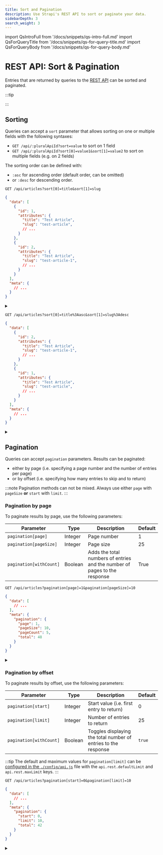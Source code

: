```yaml
---
title: Sort and Pagination
description: Use Strapi's REST API to sort or paginate your data.
sidebarDepth: 3
search_weight: 3
---
```


import QsIntroFull from '/docs/snippets/qs-intro-full.md'
import QsForQueryTitle from '/docs/snippets/qs-for-query-title.md'
import QsForQueryBody from '/docs/snippets/qs-for-query-body.md'

# REST API: Sort & Pagination

Entries that are returned by queries to the [REST API](/dev-docs/api/rest) can be sorted and paginated.

:::tip

<QsIntroFull />

:::

## Sorting

Queries can accept a `sort` parameter that allows sorting on one or multiple fields with the following syntaxes:

- `GET /api/:pluralApiId?sort=value` to sort on 1 field
- `GET /api/:pluralApiId?sort[0]=value1&sort[1]=value2` to sort on multiple fields (e.g. on 2 fields)

The sorting order can be defined with:

- `:asc` for ascending order (default order, can be omitted)
- or `:desc` for descending order.

<ApiCall>
<Request title="Example request: Sort using 2 fields">

`GET /api/articles?sort[0]=title&sort[1]=slug`

</Request>

<Response title="Example response">

```json
{
  "data": [
    {
      "id": 1,
      "attributes": {
        "title": "Test Article",
        "slug": "test-article",
        // ...
      }
    },
    {
      "id": 2,
      "attributes": {
        "title": "Test Article",
        "slug": "test-article-1",
        // ...
      }
    }
  ],
  "meta": {
    // ...
  }
}
```

</Response>
</ApiCall>

<details>
<summary><QsForQueryTitle /></summary>

<QsForQueryBody />

```js
const qs = require('qs');
const query = qs.stringify({
  sort: ['title', 'slug'],
}, {
  encodeValuesOnly: true, // prettify URL
});

await request(`/api/articles?${query}`);
```

</details>

<ApiCall>
<Request title="Example request: Sort using 2 fields and set the order">

`GET /api/articles?sort[0]=title%3Aasc&sort[1]=slug%3Adesc`

</Request>

<Response title="Example response">

```json
{
  "data": [
    {
      "id": 2,
      "attributes": {
        "title": "Test Article",
        "slug": "test-article-1",
        // ...
      }
    },
    {
      "id": 1,
      "attributes": {
        "title": "Test Article",
        "slug": "test-article",
        // ...
      }
    }
  ],
  "meta": {
    // ...
  }
}
```

</Response>

</ApiCall>

<details>
<summary><QsForQueryTitle /></summary>

<QsForQueryBody />

```js
const qs = require('qs');
const query = qs.stringify({
  sort: ['title:asc', 'slug:desc'],
}, {
  encodeValuesOnly: true, // prettify URL
});

await request(`/api/articles?${query}`);
```

</details>

## Pagination

Queries can accept `pagination` parameters. Results can be paginated:

- either by page (i.e. specifying a page number and the number of entries per page)
- or by offset (i.e. specifying how many entries to skip and to return)

:::note
Pagination methods can not be mixed. Always use either `page` with `pageSize` **or** `start` with `limit`.
:::

### Pagination by page

To paginate results by page, use the following parameters:

| Parameter               | Type    | Description                                                               | Default |
| ----------------------- | ------- | ------------------------------------------------------------------------- | ------- |
| `pagination[page]`      | Integer | Page number                                                               | 1       |
| `pagination[pageSize]`  | Integer | Page size                                                                 | 25      |
| `pagination[withCount]` | Boolean | Adds the total numbers of entries and the number of pages to the response | True    |

<ApiCall>
<Request title="Example request: Return only 10 entries on page 1">

`GET /api/articles?pagination[page]=1&pagination[pageSize]=10`

</Request>
<Response title="Example response">

```json
{
  "data": [
    // ...
  ],
  "meta": {
    "pagination": {
      "page": 1,
      "pageSize": 10,
      "pageCount": 5,
      "total": 48
    }
  }
}
```

</Response>
</ApiCall>

<details>
<summary><QsForQueryTitle /></summary>

<QsForQueryBody />

```js
const qs = require('qs');
const query = qs.stringify({
  pagination: {
    page: 1,
    pageSize: 10,
  },
}, {
  encodeValuesOnly: true, // prettify URL
});

await request(`/api/articles?${query}`);
```

</details>

### Pagination by offset

To paginate results by offset, use the following parameters:

| Parameter               | Type    | Description                                                    | Default |
| ----------------------- | ------- | -------------------------------------------------------------- | ------- |
| `pagination[start]`     | Integer | Start value (i.e. first entry to return)                      | 0       |
| `pagination[limit]`     | Integer | Number of entries to return                                    | 25      |
| `pagination[withCount]` | Boolean | Toggles displaying the total number of entries to the response | `true`  |

:::tip
The default and maximum values for `pagination[limit]` can be [configured in the `./config/api.js`](/dev-docs/configurations//api) file with the `api.rest.defaultLimit` and `api.rest.maxLimit` keys.
:::

<ApiCall>
<Request title="Example request: Return only the first 10 entries using offset">

`GET /api/articles?pagination[start]=0&pagination[limit]=10`

</Request>

<Response title="Example response">

```json
{
  "data": [
    // ...
  ],
  "meta": {
    "pagination": {
      "start": 0,
      "limit": 10,
      "total": 42
    }
  }
}
```

</Response>
</ApiCall>

<details>
<summary><QsForQueryTitle /></summary>

<QsForQueryBody />

```js
const qs = require('qs');
const query = qs.stringify({
  pagination: {
    start: 0,
    limit: 10,
  },
}, {
  encodeValuesOnly: true, // prettify URL
});

await request(`/api/articles?${query}`);
```

</details>

